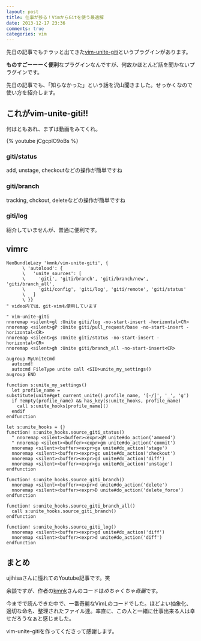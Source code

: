 ```yaml
---
layout: post
title: 仕事が捗る！VimからGitを使う最適解
date: 2013-12-17 23:36
comments: true
categories: vim
---
```


先日の記事でもチラッと出てきた[vim-unite-giti](https://github.com/kmnk/vim-unite-giti)というプラグインがあります。

**ものすごーーーく便利**なプラグインなんですが、何故かほとんど話を聞かないプラグインです。

先日の記事でも、「知らなかった」という話を沢山聞きました。せっかくなので使い方を紹介します。

## これがvim-unite-giti!!

何はともあれ、まずは動画をみてくれ。

{% youtube jCgcpIO9oBs %}

### giti/status

add, unstage, checkoutなどの操作が簡単ですね

### giti/branch

tracking, chckout, deleteなどの操作が簡単ですね

### giti/log

紹介していませんが、普通に便利です。

## vimrc

```vim
NeoBundleLazy 'kmnk/vim-unite-giti', {
      \ 'autoload': {
      \   'unite_sources': [
      \     'giti', 'giti/branch', 'giti/branch/new', 'giti/branch_all',
      \     'giti/config', 'giti/log', 'giti/remote', 'giti/status'
      \   ]
      \ }}
" video内では、git-vimも使用しています

" vim-unite-giti
nnoremap <silent>gl :Unite giti/log -no-start-insert -horizontal<CR>
nnoremap <silent>gP :Unite giti/pull_request/base -no-start-insert -horizontal<CR>
nnoremap <silent>gs :Unite giti/status -no-start-insert -horizontal<CR>
nnoremap <silent>gh :Unite giti/branch_all -no-start-insert<CR>

augroup MyUniteCmd
  autocmd!
  autocmd FileType unite call <SID>unite_my_settings()
augroup END

function s:unite_my_settings()
  let profile_name = substitute(unite#get_current_unite().profile_name, '[-/]', '_', 'g')
  if !empty(profile_name) && has_key(s:unite_hooks, profile_name)
    call s:unite_hooks[profile_name]()
  endif
endfunction

let s:unite_hooks = {}
function! s:unite_hooks.source_giti_status()
  " nnoremap <silent><buffer><expr>gM unite#do_action('ammend')
  " nnoremap <silent><buffer><expr>gm unite#do_action('commit')
  nnoremap <silent><buffer><expr>ga unite#do_action('stage')
  nnoremap <silent><buffer><expr>gc unite#do_action('checkout')
  nnoremap <silent><buffer><expr>gd unite#do_action('diff')
  nnoremap <silent><buffer><expr>gu unite#do_action('unstage')
endfunction

function! s:unite_hooks.source_giti_branch()
  nnoremap <silent><buffer><expr>d unite#do_action('delete')
  nnoremap <silent><buffer><expr>D unite#do_action('delete_force')
endfunction

function! s:unite_hooks.source_giti_branch_all()
  call s:unite_hooks.source_giti_branch()
endfunction

function! s:unite_hooks.source_giti_log()
  nnoremap <silent><buffer><expr>gd unite#do_action('diff')
  nnoremap <silent><buffer><expr>d unite#do_action('diff')
endfunction
```

## まとめ

ujihisaさんに憧れてのYoutube記事です。笑

余談ですが、作者の[kmnk](https://github.com/kmnk)さんのコードは*めちゃくちゃ奇麗*です。

今までで読んできた中で、一番奇麗なVimLのコードでした。ほどよい抽象化、適切な命名、整理されたファイル達。率直に、この人と一緒に仕事出来る人は幸せだろうなぁと感じました。

vim-unite-gitiを作ってくださって感謝します。
